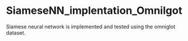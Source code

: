 # SiameseNN_implentation_Omnilgot
Siamese neural network is implemented and tested using the omniglot dataset.

